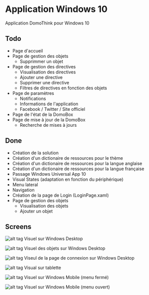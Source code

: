 Application Windows 10
=======

Application DomoThink pour Windows 10

## Todo ##

- Page d'accueil
- Page de gestion des objets
	- Supprimmer un objet
- Page de gestion des directives
	- Visualisation des directives
	- Ajouter une directive
	- Supprimer une directive
	- Filtres de directives en fonction des objets
- Page de paramètres
	- Notifications
	- Informations de l'application
	- Facebook / Twitter / Site officiel
- Page de l'état de la DomoBox
- Page de mise à jour de la DomoBox
	- Recherche de mises à jours


## Done ##

- Création de la solution
- Création d'un dictionaire de ressources pour le thème
- Création d'un dictionaire de ressources pour la langue anglaise
- Création d'un dictionaire de ressources pour la langue française
- Passage Windows Universal App 10
- Visual States (adaptation en fonction du périphérique)
- Menu lateral
- Navigation
- Création de la page de Login (LoginPage.xaml)
- Page de gestion des objets
	- Visualisation des objets
	- Ajouter un objet

	
## Screens ##

![alt tag](https://github.com/jsthibault/Domo-Think-EIP/blob/App-WindowsPhone/Screens/Screen_1.PNG)
Visuel sur Windows Desktop

![alt tag](https://github.com/jsthibault/Domo-Think-EIP/blob/App-WindowsPhone/Screens/Screen_5.PNG)
Visuel des objets sur Windows Desktop

![alt tag](https://github.com/jsthibault/Domo-Think-EIP/blob/App-WindowsPhone/Screens/Screen_6.PNG)
Viseul de la page de connexion sur Windows Desktop

![alt tag](https://github.com/jsthibault/Domo-Think-EIP/blob/App-WindowsPhone/Screens/Screen_2.PNG)
Visual sur tablette

![alt tag](https://github.com/jsthibault/Domo-Think-EIP/blob/App-WindowsPhone/Screens/Screen_3.PNG)
Visuel sur Windows Mobile (menu fermé)

![alt tag](https://github.com/jsthibault/Domo-Think-EIP/blob/App-WindowsPhone/Screens/Screen_4.PNG)
Visuel sur Windows Mobile (menu ouvert)

